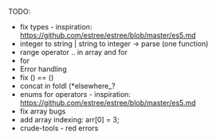 TODO:

* fix types - inspiration: https://github.com/estree/estree/blob/master/es5.md
* integer to string | string to integer -> parse (one function)
* range operator .. in array and for
* for
* Error handling
* fix () == ()
* concat in foldl (*elsewhere_?
* enums for operators - inspiration:  https://github.com/estree/estree/blob/master/es5.md
* fix array bugs
* add array indexing: arr[0] = 3;
* crude-tools - red errors
